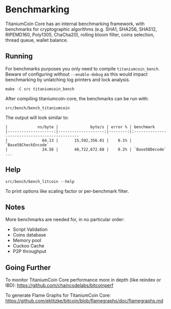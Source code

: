 Benchmarking
============

TitaniumCoin Core has an internal benchmarking framework, with benchmarks
for cryptographic algorithms (e.g. SHA1, SHA256, SHA512, RIPEMD160, Poly1305, ChaCha20), rolling bloom filter, coins selection,
thread queue, wallet balance.

Running
---------------------

For benchmarks purposes you only need to compile `titaniumcoin_bench`. Beware of configuring without `--enable-debug` as this would impact
benchmarking by unlatching log printers and lock analysis.

    make -C src titaniumcoin_bench

After compiling titaniumcoin-core, the benchmarks can be run with:

    src/bench/bench_titaniumcoin

The output will look similar to:
```
|             ns/byte |              byte/s | error % | benchmark
|--------------------:|--------------------:|--------:|:----------------------------------------------
|               64.13 |       15,592,356.01 |    0.1% | `Base58CheckEncode`
|               24.56 |       40,722,672.68 |    0.2% | `Base58Decode`
...
```

Help
---------------------

    src/bench/bench_litcoin --help

To print options like scaling factor or per-benchmark filter.

Notes
---------------------
More benchmarks are needed for, in no particular order:
- Script Validation
- Coins database
- Memory pool
- Cuckoo Cache
- P2P throughput

Going Further
--------------------

To monitor TitaniumCoin Core performance more in depth (like reindex or IBD): https://github.com/chaincodelabs/bitcoinperf

To generate Flame Graphs for TitaniumCoin Core: https://github.com/eklitzke/bitcoin/blob/flamegraphs/doc/flamegraphs.md
